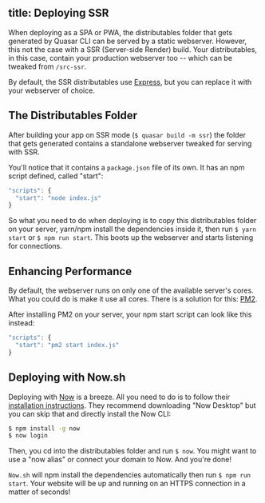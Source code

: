 title: Deploying SSR
---
When deploying as a SPA or PWA, the distributables folder that gets generated by Quasar CLI can be served by a static webserver. However, this not the case with a SSR (Server-side Render) build. Your distributables, in this case, contain your production webserver too -- which can be tweaked from `/src-ssr`.

By default, the SSR distributables use [Express](https://expressjs.com/), but you can replace it with your webserver of choice.

## The Distributables Folder
After building your app on SSR mode (`$ quasar build -m ssr`) the folder that gets generated contains a standalone webserver tweaked for serving with SSR.

You'll notice that it contains a `package.json` file of its own. It has an npm script defined, called "start":

```js
"scripts": {
  "start": "node index.js"
}
```

So what you need to do when deploying is to copy this distributables folder on your server, yarn/npm install the dependencies inside it, then run `$ yarn start` or `$ npm run start`. This boots up the webserver and starts listening for connections.

## Enhancing Performance
By default, the webserver runs on only one of the available server's cores. What you could do is make it use all cores. There is a solution for this: [PM2](http://pm2.keymetrics.io/).

After installing PM2 on your server, your npm start script can look like this instead:
```js
"scripts": {
  "start": "pm2 start index.js"
}
```

## Deploying with Now.sh
Deploying with [Now](https://zeit.co/now) is a breeze. All you need to do is to follow their [installation instructions](https://zeit.co/now#get-started). They recommend downloading "Now Desktop" but you can skip that and directly install the Now CLI:

```bash
$ npm install -g now
$ now login
```

Then, you cd into the distributables folder and run `$ now`. You might want to use a "now alias" or connect your domain to Now. And you're done!

`Now.sh` will npm install the dependencies automatically then run `$ npm run start`. Your website will be up and running on an HTTPS connection in a matter of seconds!
